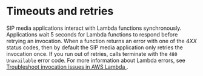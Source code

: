 # Timeouts and retries<a name="timeouts"></a>

SIP media applications interact with Lambda functions synchronously\. Applications wait 5 seconds for Lambda functions to respond before retrying an invocation\. When a function returns an error with one of the 4*XX* status codes, then by default the SIP media application only retries the invocation once\. If you run out of retries, calls terminate with the `480 Unavailable` error code\. For more information about Lambda errors, see [ Troubleshoot invocation issues in AWS Lambda ](https://docs.aws.amazon.com/lambda/latest/dg/troubleshooting-invocation.html)\. 